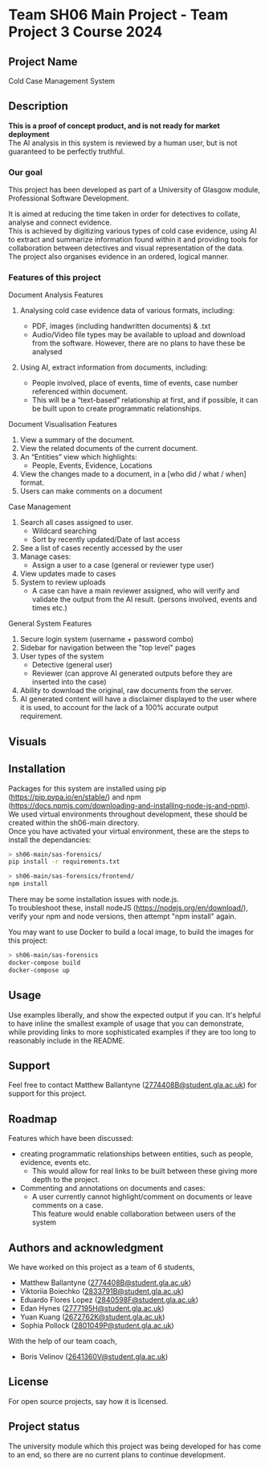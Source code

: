 # Team SH06 Main Project - Team Project 3 Course 2024

## Project Name

Cold Case Management System

## Description

**This is a proof of concept product, and is not ready for market deployment**  
The AI analysis in this system is reviewed by a human user, but is not guaranteed to be perfectly truthful.  

### Our goal

This project has been developed as part of a University of Glasgow module, Professional Software Development.

It is aimed at reducing the time taken in order for detectives to collate, analyse and connect evidence.  
This is achieved by digitizing various types of cold case evidence, using AI to extract and summarize information found within it and providing tools for collaboration between detectives and visual representation of the data.  
The project also organises evidence in an ordered, logical manner.  

### Features of this project

Document Analysis Features

1. Analysing cold case evidence data of various formats, including:

    - PDF, images (including handwritten documents) & .txt
    - Audio/Video file types may be available to upload and download from the software. However, there are no plans to have these be analysed

2. Using AI, extract information from documents, including:

    - People involved, place of events, time of events, case number referenced within document.
    - This will be a “text-based” relationship at first, and if possible, it can be built upon to create programmatic relationships.

Document Visualisation Features

1. View a summary of the document.
2. View the related documents of the current document.
3. An “Entities” view which highlights:  
    - People, Events, Evidence, Locations
4. View the changes made to a document, in a [who did / what / when] format.
5. Users can make comments on a document

Case Management

1. Search all cases assigned to user.  
    - Wildcard searching
    - Sort by recently updated/Date of last access
2. See a list of cases recently accessed by the user  
3. Manage cases:  
    - Assign a user to a case (general or reviewer type user)
4. View updates made to cases
5. System to review uploads  
    - A case can have a main reviewer assigned, who will verify and validate the output from the AI result. (persons involved, events and times etc.)

General System Features

1. Secure login system (username + password combo)
2. Sidebar for navigation between the "top level" pages
3. User types of the system  
    - Detective (general user)
    - Reviewer (can approve AI generated outputs before they are inserted into the case)
4. Ability to download the original, raw documents from the server.
5. AI generated content will have a disclaimer displayed to the user where it is used, to account for the lack of a 100% accurate output requirement.

## Visuals

## Installation

Packages for this system are installed using pip (<https://pip.pypa.io/en/stable/>) and npm (<https://docs.npmjs.com/downloading-and-installing-node-js-and-npm>).  
We used virtual environments throughout development, these should be created within the sh06-main directory.  
Once you have activated your virtual environment, these are the steps to install the dependancies:

```bash
> sh06-main/sas-forensics/
pip install -r requirements.txt

> sh06-main/sas-forensics/frontend/
npm install
```

There may be some installation issues with node.js.  
To troubleshoot these, install nodeJS (<https://nodejs.org/en/download/>), verify your npm and node versions, then attempt "npm install" again.

You may want to use Docker to build a local image, to build the images for this project:

```bash
> sh06-main/sas-forensics
docker-compose build
docker-compose up
```

## Usage

Use examples liberally, and show the expected output if you can. It's helpful to have inline the smallest example of usage that you can demonstrate, while providing links to more sophisticated examples if they are too long to reasonably include in the README.

## Support

Feel free to contact Matthew Ballantyne (<2774408B@student.gla.ac.uk>) for support for this project.

## Roadmap

Features which have been discussed:

- creating programmatic relationships between entities, such as people, evidence, events etc.
  - This would allow for real links to be built between these giving more depth to the project.
- Commenting and annotations on documents and cases:
  - A user currently cannot highlight/comment on documents or leave comments on a case.  
    This feature would enable collaboration between users of the system

## Authors and acknowledgment

We have worked on this project as a team of 6 students,

- Matthew Ballantyne (<2774408B@student.gla.ac.uk>)
- Viktoriia Boiechko (<2833791B@student.gla.ac.uk>)
- Eduardo Flores Lopez (<2840598F@student.gla.ac.uk>)
- Edan Hynes (<2777195H@student.gla.ac.uk>)
- Yuan Kuang (<2672762K@student.gla.ac.uk>)
- Sophia Pollock (<2801049P@student.gla.ac.uk>)

With the help of our team coach,

- Boris Velinov (<2641360V@student.gla.ac.uk>)

## License

For open source projects, say how it is licensed.

## Project status

The university module which this project was being developed for has come to an end, so there are no current plans to continue development.

